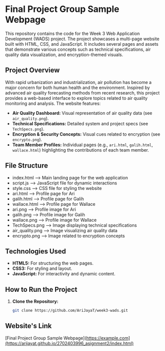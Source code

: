 # Final Project Group Sample Webpage

This repository contains the code for the Week 3 Web Application Development (WADS) project. The project showcases a multi-page website built with HTML, CSS, and JavaScript. It includes several pages and assets that demonstrate various concepts such as technical specifications, air quality data visualization, and encryption-themed visuals.

## Project Overview

With rapid urbanization and industrialization, air pollution has become a major concern for both human health and the environment. Inspired by advanced air quality forecasting methods from recent research, this project provides a web-based interface to explore topics related to air quality monitoring and analysis. The website features:

- **Air Quality Dashboard:** Visual representation of air quality data (see `air_quality.png`).
- **Technical Specifications:** Detailed system and project specs (see `TechSpecs.png`).
- **Encryption & Security Concepts:** Visual cues related to encryption (see `encrypto.png`).
- **Team Member Profiles:** Individual pages (e.g., `ari.html`, `galih.html`, `wallace.html`) highlighting the contributions of each team member.

## File Structure
- index.html      --> Main landing page for the web application
- script.js       --> JavaScript file for dynamic interactions
- style.css       --> CSS file for styling the website
- ari.html        --> Profile page for Ari
- galih.html      --> Profile page for Galih
- wallace.html    --> Profile page for Wallace
- ari.png         --> Profile image for Ari
- galih.png       --> Profile image for Galih
- wallace.png     --> Profile image for Wallace
- TechSpecs.png   --> Image displaying technical specifications
- air_quality.png --> Image visualizing air quality data
- encrypto.png    --> Image related to encryption concepts


## Technologies Used

- **HTML5:** For structuring the web pages.
- **CSS3:** For styling and layout.
- **JavaScript:** For interactivity and dynamic content.

## How to Run the Project

1. **Clone the Repository:**

   ```bash
   git clone https://github.com/AriJayaT/week3-wads.git

## Website's Link
[Final Project Group Sample Webpage](https://example.com](https://arijayat.github.io/2702403996_asignment2/index.html)
